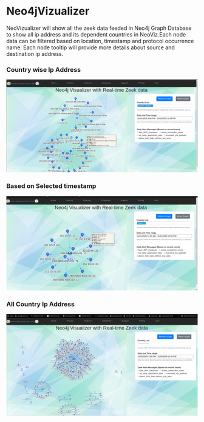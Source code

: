 # Neo4jVizualizer
NeoVizualizer will show all the zeek data feeded in Neo4j Graph Database to show all ip address and its dependent countries in NeoViz.Each node data can be filtered based on location, timestamp and protocol occurrence name. Each node tooltip will provide more details about source and destination ip address.

### Country wise Ip Address
![N|Solid](./app/assets/img/screenshots/selected_country.png)

### Based on Selected timestamp
![N|Solid](./app/assets/img/screenshots/selected_timestamp.png)

### All Country Ip Address
![N|Solid](./app/assets/img/screenshots/all_country_data.png)